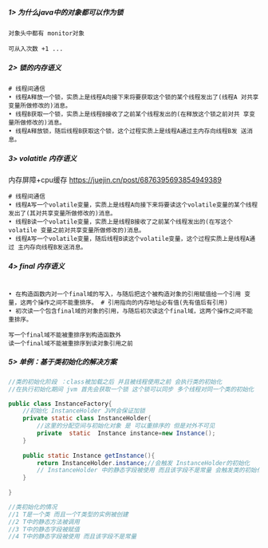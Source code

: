 ##### 1> 为什么java中的对象都可以作为锁
```
对象头中都有 monitor对象

可从入次数 +1 ...
```

##### 2> 锁的内存语义
```
# 线程间通信
• 线程A释放⼀个锁，实质上是线程A向接下来将要获取这个锁的某个线程发出了(线程A 对共享变量所做修改的)消息。
• 线程B获取⼀个锁，实质上是线程B接收了之前某个线程发出的(在释放这个锁之前对共 享变量所做修改的)消息。
• 线程A释放锁，随后线程B获取这个锁，这个过程实质上是线程A通过主内存向线程B发 送消息。
```

##### 3> volatitle 内存语义
内存屏障+cpu缓存 https://juejin.cn/post/6876395693854949389
```
# 线程间通信
• 线程A写⼀个volatile变量，实质上是线程A向接下来将要读这个volatile变量的某个线程 发出了(其对共享变量所做修改的)消息。
• 线程B读⼀个volatile变量，实质上是线程B接收了之前某个线程发出的(在写这个volatile 变量之前对共享变量所做修改的)消息。
• 线程A写⼀个volatile变量，随后线程B读这个volatile变量，这个过程实质上是线程A通过 主内存向线程B发送消息。
```

##### 4> final 内存语义
```

• 在构造函数内对⼀个final域的写⼊，与随后把这个被构造对象的引⽤赋值给⼀个引⽤ 变量，这两个操作之间不能重排序。 # 引用指向的内存地址必有值(先有值后有引用)
• 初次读⼀个包含final域的对象的引⽤，与随后初次读这个final域，这两个操作之间不能 重排序。

写一个final域不能被重排序到构造函数外
读一个final域不能被重排序到读对象引用之前

```
##### 5> 单例：基于类初始化的解决方案
```java
//类的初始化阶段 ：class被加载之后 并且被线程使用之前 会执行类的初始化
//在执行初始化期间 jvm 首先会获取一个锁 这个锁可以同步 多个线程对同一个类的初始化

public class InstanceFactory{
    //初始化 InstanceHolder JVM会保证加锁  
    private static class InstanceHolder{
        //这里的分配空间与初始化对象 是 可以重排序的 但是对外不可见
        private  static  Instance instance=new Instance();
    }
    
    public static Instance getInstance(){
        return InstanceHolder.instance;//会触发 InstanceHolder的初始化 
        // InstanceHolder 中的静态字段被使用 而且该字段不是常量 会触发类的初始化
    }
    
}

//类初始化的情况
//1 T是一个类 而且一个T类型的实例被创建
//2 T中的静态方法被调用
//3 T中的静态字段被赋值
//4 T中的静态字段被使用 而且该字段不是常量

```
